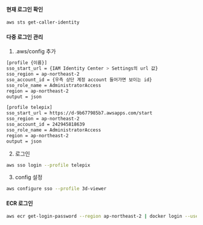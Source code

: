 
#### 현재 로그인 확인
```bash
aws sts get-caller-identity
```

#### 다중 로그인 관리
1. .aws/config 추가
```bash
[profile {이름}]
sso_start_url = {IAM Identity Center > Settings의 url 값}
sso_region = ap-northeast-2
sso_account_id = {우측 상단 계정 account 들어가면 보이는 id}
sso_role_name = AdministratorAccess
region = ap-northeast-2
output = json
```

```bash
[profile telepix]
sso_start_url = https://d-9b677985b7.awsapps.com/start
sso_region = ap-northeast-2
sso_account_id = 242945818639
sso_role_name = AdministratorAccess
region = ap-northeast-2
output = json
```
2. 로그인
```bash
aws sso login --profile telepix
```

3. config 설정
```bash
aws configure sso --profile 3d-viewer
```

#### ECR 로그인
```bash
aws ecr get-login-password --region ap-northeast-2 | docker login --username AWS --password-stdin 242945818639.dkr.ecr.ap-northeast-2.amazonaws.com
  
```

